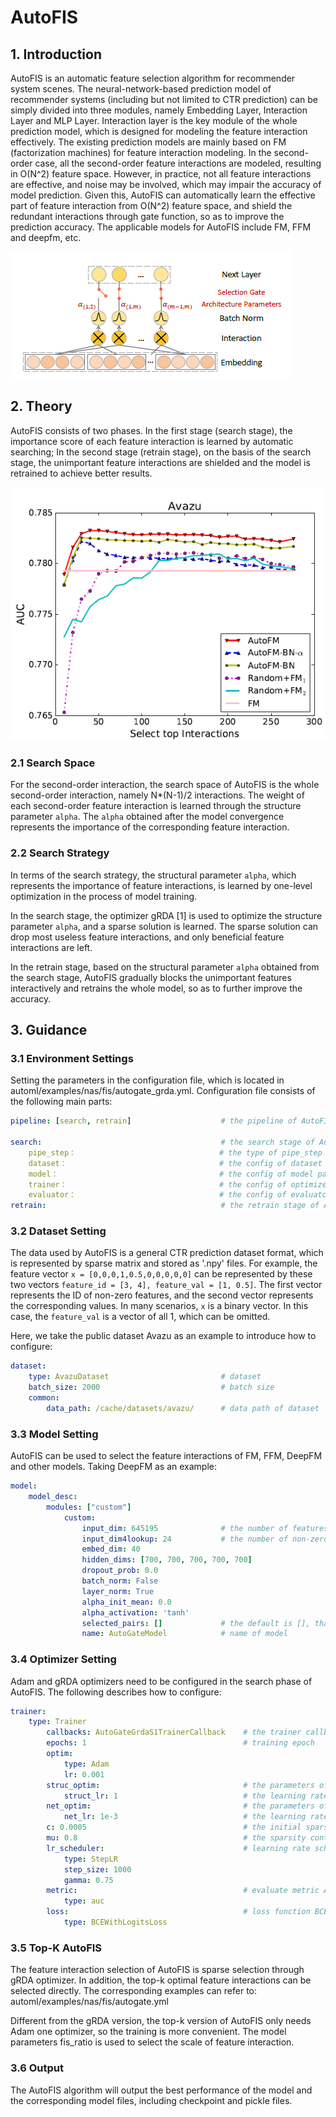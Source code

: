 # AutoFIS

## 1. Introduction

AutoFIS is an automatic feature selection algorithm for recommender system scenes. The neural-network-based prediction model of recommender systems (including but not limited to CTR prediction) can be simply divided into three modules, namely Embedding Layer, Interaction Layer and MLP Layer.
Interaction layer is the key module of the whole prediction model, which is designed for modeling the feature interaction effectively.
The existing prediction models are mainly based on FM (factorization machines) for feature interaction modeling. In the second-order case, all the second-order feature interactions are modeled, resulting in O(N^2) feature space.
However, in practice, not all feature interactions are effective, and noise may be involved, which may impair the accuracy of model prediction.
Given this, AutoFIS can automatically learn the effective part of feature interaction from O(N^2) feature space, and shield the redundant interactions through gate function, so as to improve the prediction accuracy. The applicable models for AutoFIS include FM, FFM and deepfm, etc.

![FIS AutoFIS](images/fis_autogate_overview.png)

## 2. Theory

AutoFIS consists of two phases. In the first stage (search stage), the importance score of each feature interaction is learned by automatic searching; In the second stage (retrain stage), on the basis of the search stage, the unimportant feature interactions are shielded and the model is retrained to achieve better results.

![FIS AutoFIS Stage2](images/fis_autogate_avazu_performance.png)

### 2.1 Search Space

For the second-order interaction, the search space of AutoFIS is the whole second-order interaction, namely N*(N-1)/2 interactions. The weight of each second-order feature interaction is learned through the structure parameter `alpha`.
The `alpha` obtained after the model convergence represents the importance of the corresponding feature interaction.

### 2.2 Search Strategy

In terms of the search strategy, the structural parameter `alpha`, which represents the importance of feature interactions, is learned by one-level optimization in the process of model training.

In the search stage, the optimizer gRDA [1] is used to optimize the structure parameter `alpha`, and a sparse solution is learned. The sparse solution can drop most useless feature interactions, and only beneficial feature interactions are left.

In the retrain stage, based on the structural parameter `alpha` obtained from the search stage, AutoFIS gradually blocks the unimportant features interactively and retrains the whole model, so as to further improve the accuracy.

## 3. Guidance

### 3.1 Environment Settings

Setting the parameters in the configuration file, which is located in automl/examples/nas/fis/autogate_grda.yml. Configuration file consists of the following main parts:

```yaml
pipeline: [search, retrain]                    # the pipeline of AutoFIS (two stage)

search:                                        # the search stage of AutoFIS
    pipe_step：                                # the type of pipe_step
    dataset：                                  # the config of dataset
    model：                                    # the config of model parameters and structure
    trainer：                                  # the config of optimizer
    evaluator：                                # the config of evaluator
retrain:                                       # the retrain stage of AutoFIS

```

### 3.2 Dataset Setting

The data used by AutoFIS is a general CTR prediction dataset format, which is represented by sparse matrix and stored as '.npy' files. For example, the feature vector `x = [0,0,0,1,0.5,0,0,0,0,0]` can be represented by these two vectors `feature_id = [3, 4], feature_val = [1, 0.5]`. The first vector represents the ID of non-zero features, and the second vector represents the corresponding values. In many scenarios, `x` is a binary vector. In this case, the `feature_val` is a vector of all 1, which can be omitted.

Here, we take the public dataset Avazu as an example to introduce how to configure:

```yaml
dataset:
    type: AvazuDataset                         # dataset
    batch_size: 2000                           # batch size
    common:
        data_path: /cache/datasets/avazu/      # data path of dataset

```

### 3.3 Model Setting

AutoFIS can be used to select the feature interactions of FM, FFM, DeepFM and other models. Taking DeepFM as an example:

```yaml
model:
    model_desc:
        modules: ["custom"]
            custom:
                input_dim: 645195              # the number of features of the whole training set, that is, the dimension of the `x` vector
                input_dim4lookup: 24           # the number of non-zero features in a sampler, that is, the dimension of `feature_id` vector
                embed_dim: 40
                hidden_dims: [700, 700, 700, 700, 700]
                dropout_prob: 0.0
                batch_norm: False
                layer_norm: True
                alpha_init_mean: 0.0
                alpha_activation: 'tanh'
                selected_pairs: []             # the default is [], that is, all feature interactions are retained
                name: AutoGateModel            # name of model

```

### 3.4 Optimizer Setting

Adam and gRDA optimizers need to be configured in the search phase of AutoFIS. The following describes how to configure:

```yaml
trainer:
    type: Trainer
        callbacks: AutoGateGrdaS1TrainerCallback    # the trainer callback of search stage
        epochs: 1                                   # training epoch
        optim:
            type: Adam
            lr: 0.001
        struc_optim:                                # the parameters of GRDA
            struct_lr: 1                            # the learning rate of GRDA
        net_optim:                                  # the parameters of  Adam
            net_lr: 1e-3                            # the learning rate of Adam
        c: 0.0005                                   # the initial sparse control constant parameters of GRDA
        mu: 0.8                                     # the sparsity control parameters of GRDA
        lr_scheduler:                               # learning rate scheduler
            type: StepLR
            step_size: 1000
            gamma: 0.75
        metric:                                     # evaluate metric AUC
            type: auc
        loss:                                       # loss function BCEWithLogitsLoss
            type: BCEWithLogitsLoss

```

### 3.5 Top-K AutoFIS

The feature interaction selection of AutoFIS is sparse selection through gRDA optimizer. In addition, the top-k optimal feature interactions can be selected directly. The corresponding examples can refer to: automl/examples/nas/fis/autogate.yml

Different from the gRDA version, the top-k version of AutoFIS only needs Adam one optimizer, so the training is more convenient. The model parameters fis_ratio is used to select the scale of feature interaction.

### 3.6 Output

The AutoFIS algorithm will output the best performance of the model and the corresponding model files, including checkpoint and pickle files.
